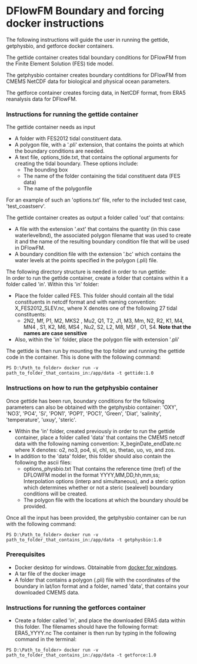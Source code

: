 # DFlowFM Boundary and forcing docker instructions
The following instructions will guide the user in running the gettide, getphysbio, and getforce docker containers. <br/>

The gettide container creates tidal boundary conditions for DFlowFM from the Finite Element Solution (FES) tide model. <br/>

The getphysbio container creates boundary contditions for DFlowFM from CMEMS NetCDF data for biological and physical ocean parameters. <br/>

The getforce container creates forcing data, in NetCDF format, from ERA5 reanalysis data for DFlowFM.

### Instructions for running the gettide container
The gettide container needs as input
* A folder  with FES2012 tidal constituent data.
* A polygon file, with a '.pli' extension, that contains the points at which the boundary conditions are needed.
* A text file, options_tide.txt, that contains the optional arguments for creating the tidal boundary. These options include:
  * The bounding box
  * The name of the folder containing the tidal constituent data (FES data)
  * The name of the polygonfile

For an example of such an 'options.txt' file, refer to the included test case, 'test_coastserv'.

The gettide container creates as output a folder called 'out' that contains:
* A file with the extension '.ext' that contains the quantity (in this case waterlevelbnd), the associated polygon filename that was used to create it and the name of the resulting boundary condition file that will be used in DFlowFM.
* A boundary condition file with the extension '.bc' which contains the water levels at the points specified in the polygon (.pli) file.

The following directory structure is needed in order to run gettide: <br/>
In order to run the gettide container, create a folder that contains within it a folder called 'in'. Within this 'in' folder:
* Place the folder called FES. This folder should contain all the tidal constituents in netcdf format and with naming convention: X_FES2012_SLEV.nc, where
X denotes one of the following 27 tidal constituents:
  * 2N2, Mf, P1, M2, MKS2 , Mu2, Q1, T2, J1, M3, Mm,  N2, R2,  K1,  M4,  MN4 , S1,  K2, M6, MS4 , Nu2, S2,  L2,  M8,  MSf ,  O1, S4. **Note that the names are case sensitive**
* Also, within the 'in' folder, place the polygon file with extension '.pli'

The gettide is then run by mounting the top folder and running the gettide code in the container. This is done with the following command:
```console
PS D:\Path_to_folder> docker run -v path_to_folder_that_contains_in:/app/data -t gettide:1.0
```
### Instructions on how to run the getphysbio container
Once gettide has been run, boundary conditions for the following parameters can also be obtained with the getphysbio container: 'OXY', 'NO3', 'PO4', 'Si', 'PON1', 'POP1', 'POC1', 'Green', 'Diat', 'salinity', 'temperature', 'uxuy', 'steric'.
* Within the 'in' folder, created previously in order to run the gettide container, place a folder called 'data' that contains the CMEMS netcdf data with the following naming convention: X_beginDate_endDate.nc
where X denotes: o2, no3, po4, si, chl, so, thetao, uo, vo, and zos.
* In addition to the 'data' folder, this folder should also contain the following the ascii files:
  * options_physbio.txt That contains the reference time (tref) of the DFLOWFM model in the format YYYY,MM,DD,hh,mm,ss; Interpolation options (interp and simultaneous), and a steric option which determines whether or not a steric (sealevel) boundary conditions will be created.
  * The polygon file with the locations at which the boundary should be provided.

Once all the input has been provided, the getphysbio container can be run with the following command:
```console
PS D:\Path_to_folder> docker run -v path_to_folder_that_contains_in:/app/data -t getphysbio:1.0
```
### Prerequisites
+ Docker desktop for windows. Obtainable from [docker for windows](https://docs.docker.com/docker-for-windows/install/).
+ A tar file of the docker image
+ A folder that contains a polygon (.pli) file with the coordinates of the boundary in lat/lon format and a folder, named 'data', that contains your downloaded CMEMS data.

### Instructions for running the getforces container
* Create a folder called 'in', and place the downloaded ERA5 data within this folder. The filenames should have the following format: ERA5_YYYY.nc
The container is then run by typing in the following command in the terminal:
```console
PS D:\Path_to_folder> docker run -v path_to_folder_that_contains_in:/app/data -t getforce:1.0
```




